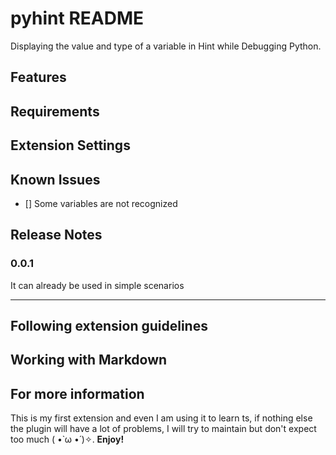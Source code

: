 <!--
Created: Fri Jan 05 2024 11:34:38 GMT+0800 (中国标准时间)
Modified: Fri Jan 05 2024 11:35:24 GMT+0800 (中国标准时间)
-->

# pyhint README

Displaying the value and type of a variable in Hint while Debugging Python.

## Features

## Requirements

## Extension Settings

## Known Issues

* [] Some variables are not recognized

## Release Notes

### 0.0.1

It can already be used in simple scenarios

---

## Following extension guidelines

## Working with Markdown

## For more information

This is my first extension and even I am using it to learn ts, if nothing else the plugin will have a lot of problems, I will try to maintain but don't expect too much ( •̀ ω •́ )✧.
**Enjoy!**
